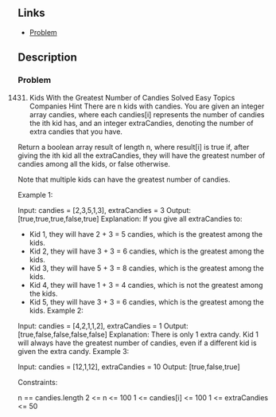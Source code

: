 ## Links
* [Problem](https://leetcode.com/problems/kids-with-the-greatest-number-of-candies/?envType=study-plan-v2&envId=leetcode-75)


## Description
### Problem

1431. Kids With the Greatest Number of Candies
Solved
Easy
Topics
Companies
Hint
There are n kids with candies. You are given an integer array candies, where each candies[i] represents the number of candies the ith kid has, and an integer extraCandies, denoting the number of extra candies that you have.

Return a boolean array result of length n, where result[i] is true if, after giving the ith kid all the extraCandies, they will have the greatest number of candies among all the kids, or false otherwise.

Note that multiple kids can have the greatest number of candies.

 

Example 1:

Input: candies = [2,3,5,1,3], extraCandies = 3
Output: [true,true,true,false,true] 
Explanation: If you give all extraCandies to:
- Kid 1, they will have 2 + 3 = 5 candies, which is the greatest among the kids.
- Kid 2, they will have 3 + 3 = 6 candies, which is the greatest among the kids.
- Kid 3, they will have 5 + 3 = 8 candies, which is the greatest among the kids.
- Kid 4, they will have 1 + 3 = 4 candies, which is not the greatest among the kids.
- Kid 5, they will have 3 + 3 = 6 candies, which is the greatest among the kids.
Example 2:

Input: candies = [4,2,1,1,2], extraCandies = 1
Output: [true,false,false,false,false] 
Explanation: There is only 1 extra candy.
Kid 1 will always have the greatest number of candies, even if a different kid is given the extra candy.
Example 3:

Input: candies = [12,1,12], extraCandies = 10
Output: [true,false,true]
 

Constraints:

n == candies.length
2 <= n <= 100
1 <= candies[i] <= 100
1 <= extraCandies <= 50
